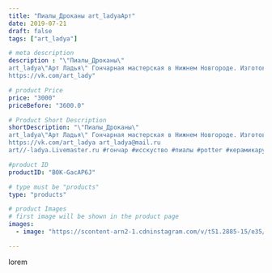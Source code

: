 ```yaml
---
title: "Пиалы_Дроканы art_ladyaАрт"
date: 2019-07-21
draft: false
tags: ["art_ladya"]

# meta description
description : "\"Пиалы_Дроканы\" 
art_ladya\"Арт Ладья\" Гончарная мастерская в Нижнем Новгороде. Изготовление керамики и мастер//-классы по обучению. 
https://vk.com/art_lady"

# product Price
price: "3000"
priceBefore: "3600.0"

# Product Short Description
shortDescription: "\"Пиалы_Дроканы\" 
art_ladya\"Арт Ладья\" Гончарная мастерская в Нижнем Новгороде. Изготовление керамики и мастер//-классы по обучению. 
https://vk.com/art_ladya art_ladya@mail.ru 
art//-ladya.Livemaster.ru #гончар #исскуство #пиалы #potter #керамикаручнаяработа #denseforest #керамиканазаказ #handmade #bowls #керамика #гончарнаяпосуда #эксклюзивнаякерамика #dishes #decor #ceramicar #claygoods #teabowls #earthenware #ceramic #design #beauty #magic #restaurant #ceramicart #tea #glass #clay #авторскаякерамика #дрокон #dragon"

#product ID
productID: "B0K-GacAP6J"

# type must be "products"
type: "products"

# product Images
# first image will be shown in the product page
images:
  - image: "https://scontent-arn2-1.cdninstagram.com/v/t51.2885-15/e35/67068689_460349901457084_1059739229316553248_n.jpg?se=7&tp=1&_nc_ht=scontent-arn2-1.cdninstagram.com&_nc_cat=104&_nc_ohc=8f-aBGUlIN0AX__DCV_&ccb=7-4&oh=f5b6171f2796cef4b70f0eaa0d58273d&oe=6083CBBB&_nc_sid=86f79a&ig_cache_key=MjA5Mjc1ODA5NjQ1NDY4MDIwMQ%3D%3D.2-ccb7-4"

---
```

lorem
